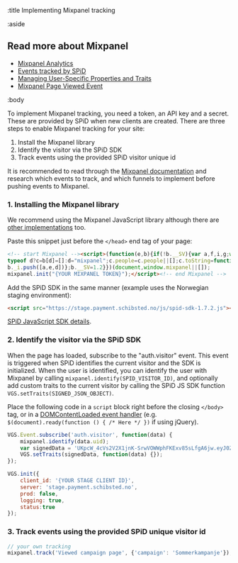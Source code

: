 :title Implementing Mixpanel tracking

:aside

## Read more about Mixpanel

- [Mixpanel Analytics](/mixpanel/analytics/)
- [Events tracked by SPiD](/mixpanel/events-tracked/)
- [Managing User-Specific Properties and Traits](/mixpanel/managing-properties-and-traits/)
- [Mixpanel Page Viewed Event](/mixpanel/page-viewed-event/)

:body

To implement Mixpanel tracking, you need a token, an API key and a secret. These
are provided by SPiD when new clients are created. There are three steps to
enable Mixpanel tracking for your site:

1. Install the Mixpanel library
2. Identify the visitor via the SPiD SDK
3. Track events using the provided SPiD visitor unique id

It is recommended to read through the
[Mixpanel documentation](https://mixpanel.com/docs/) and research which events
to track, and which funnels to implement before pushing events to Mixpanel.

### 1. Installing the Mixpanel library

We recommend using the Mixpanel JavaScript library although there are
[other implementations](https://mixpanel.com/docs/integration-libraries) too.

Paste this snippet just before the `</head>` end tag of your page:

```html
<!-- start Mixpanel --><script>(function(e,b){if(!b.__SV){var a,f,i,g;window.mixpanel=b;a=e.createElement("script");a.type="text/javascript";a.async=!0;a.src=("https:"===e.location.protocol?"https:":"http:")+'//cdn.mxpnl.com/libs/mixpanel-2.2.min.js';f=e.getElementsByTagName("script")[0];f.parentNode.insertBefore(a,f);b._i=[];b.init=function(a,e,d){function f(b,h){var a=h.split(".");2==a.length&&(b=b[a[0]],h=a[1]);b[h]=function(){b.push([h].concat(Array.prototype.slice.call(arguments,0)))}}var c=b;"undefined"!==
typeof d?c=b[d]=[]:d="mixpanel";c.people=c.people||[];c.toString=function(b){var a="mixpanel";"mixpanel"!==d&&(a+="."+d);b||(a+=" (stub)");return a};c.people.toString=function(){return c.toString(1)+".people (stub)"};i="disable track track_pageview track_links track_forms register register_once alias unregister identify name_tag set_config people.set people.set_once people.increment people.append people.track_charge people.clear_charges people.delete_user".split(" ");for(g=0;g<i.length;g++)f(c,i[g]);
b._i.push([a,e,d])};b.__SV=1.2}})(document,window.mixpanel||[]);
mixpanel.init("{YOUR MIXPANEL TOKEN}");</script><!-- end Mixpanel -->
```

Add the SPiD SDK in the same manner (example uses the Norwegian staging
environment):

```html
<script src="https://stage.payment.schibsted.no/js/spid-sdk-1.7.2.js"></script>
```

[SPiD JavaScript SDK details](/sdks/javascript/).

### 2. Identify the visitor via the SPiD SDK

When the page has loaded, subscribe to the "auth.visitor" event. This event is
triggered when SPiD identifies the current visitor and the SDK is initialized.
When the user is identified, you can identify the user with Mixpanel by calling
`mixpanel.identify(SPID_VISITOR_ID)`, and optionally add custom traits to the
current visitor by calling the SPiD JS SDK function
`VGS.setTraits(SIGNED_JSON_OBJECT)`.

Place the following code in a `script` block right before the closing `</body>`
tag, or in a
[DOMContentLoaded event handler](https://developer.mozilla.org/en-US/docs/Web/Reference/Events/DOMContentLoaded)
(e.g. `$(document).ready(function () { /* Here */ })` if using jQuery).

```js
VGS.Event.subscribe('auth.visitor', function(data) {
    mixpanel.identify(data.uid);
    var signedData = 'UKpcW_4cVs2V2X1jnK-SrwVOWWphFKExv85sLfgA6jw.eyJ0ZXN0IjoiOSIsImFsZ29yaXRobSI6IkhNQUMtU0hBMjU2In0';
    VGS.setTraits(signedData, function(data) {});
});

VGS.init({
    client_id: '{YOUR STAGE CLIENT ID}',
    server: 'stage.payment.schibsted.no',
    prod: false,
    logging: true,
    status:true
});
```

### 3. Track events using the provided SPiD unique visitor id

```js
// your own tracking
mixpanel.track('Viewed campaign page', {'campaign': 'Sommerkampanje'});
```